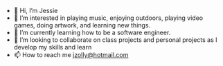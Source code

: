 - 👋 Hi, I’m Jessie
- 👀 I’m interested in playing music, enjoying outdoors, playing video games, doing artwork, and learning new things.
- 🌱 I’m currently learning how to be a software engineer.
- 💞️ I’m looking to collaborate on class projects and personal projects as I develop my skills and learn
- 📫 How to reach me jzolly@hotmail.com 

<!---
jzolly/jzolly is a ✨ special ✨ repository because its `README.md` (this file) appears on your GitHub profile.
You can click the Preview link to take a look at your changes.
--->
